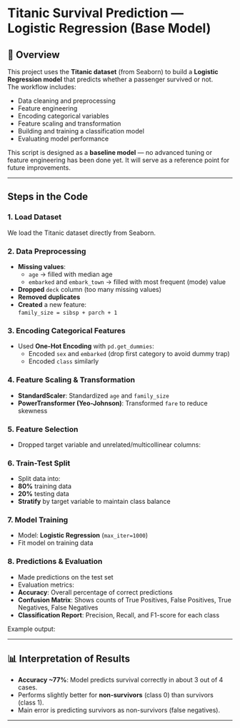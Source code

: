 # Titanic Survival Prediction — Logistic Regression (Base Model)

## 📌 Overview
This project uses the **Titanic dataset** (from Seaborn) to build a **Logistic Regression model** that predicts whether a passenger survived or not.  
The workflow includes:
- Data cleaning and preprocessing
- Feature engineering
- Encoding categorical variables
- Feature scaling and transformation
- Building and training a classification model
- Evaluating model performance  

This script is designed as a **baseline model** — no advanced tuning or feature engineering has been done yet. It will serve as a reference point for future improvements.

---

## Steps in the Code

### **1. Load Dataset**
We load the Titanic dataset directly from Seaborn.



### **2. Data Preprocessing**
- **Missing values**:
  - `age` → filled with median age
  - `embarked` and `embark_town` → filled with most frequent (mode) value  
- **Dropped** `deck` column (too many missing values)
- **Removed duplicates**
- **Created** a new feature:  
  `family_size = sibsp + parch + 1`

### **3. Encoding Categorical Features**
- Used **One-Hot Encoding** with `pd.get_dummies`:
  - Encoded `sex` and `embarked` (drop first category to avoid dummy trap)
  - Encoded `class` similarly

### **4. Feature Scaling & Transformation**
- **StandardScaler**: Standardized `age` and `family_size`
- **PowerTransformer (Yeo-Johnson)**: Transformed `fare` to reduce skewness

### **5. Feature Selection**
- Dropped target variable and unrelated/multicollinear columns:



### **6. Train-Test Split**
- Split data into:
- **80%** training data
- **20%** testing data
- **Stratify** by target variable to maintain class balance

### **7. Model Training**
- Model: **Logistic Regression** (`max_iter=1000`)
- Fit model on training data

### **8. Predictions & Evaluation**
- Made predictions on the test set  
- Evaluation metrics:
- **Accuracy**: Overall percentage of correct predictions
- **Confusion Matrix**: Shows counts of True Positives, False Positives, True Negatives, False Negatives  
- **Classification Report**: Precision, Recall, and F1-score for each class

Example output:


---

## 📊 Interpretation of Results
- **Accuracy ~77%**: Model predicts survival correctly in about 3 out of 4 cases.
- Performs slightly better for **non-survivors** (class 0) than survivors (class 1).
- Main error is predicting survivors as non-survivors (false negatives).

---
